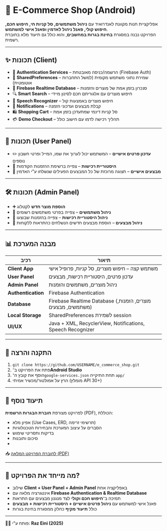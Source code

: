# 🛒 E-Commerce Shop (Android)

אפליקציית חנות מקוונת לאנדרואיד עם **ניהול משתמשים, סל קניות חי, חיפוש חכם, חיפוש קולי, פאנל ניהול לאדמין ופאנל אישי למשתמש**.  
הפרויקט נבנה במסגרת **בחינת בגרות במחשבים**, והוא כולל גם תיעוד מלא בחוברת רשמית.

---

## ✨ תכונות (Client)
- 🔐 **Authentication Services** – הרשמה/כניסה מאובטחת (Firebase Auth)  
- 💾 **SharedPreferences** – שמירת נתוני משתמש מקומית (למשל התחברות אוטומטית)  
- 🔄 **Firebase Realtime Database** – סנכרון בזמן אמת של מוצרים והזמנות  
- 🔍 **Smart Search** – חיפוש מוצרים עם אלגוריתם חכם לסינון מיידי  
- 🎤 **Speech Recognizer** – חיפוש מוצרים באמצעות קול  
- 🔔 **Notifications** – קבלת מבצעים ועדכוני הזמנה  
- 🛍️ **Shopping Cart** – סל קניות דינמי שמתעדכן בזמן אמת  
- 💳 **Demo Checkout** – תהליך רכישה לדמו עם חישוב כולל  

---

## 👤 תכונות (User Panel)
- ✏️ **עדכון פרטים אישיים** – המשתמש יכול לערוך את שמו, המייל ופרטי חשבון נוספים  
- 📜 **היסטוריית רכישות** – צפייה ברשימת ההזמנות הקודמות  
- 🎉 **מבצעים אישיים** – תצוגה מרוכזת של כל המבצעים הפעילים שנשלחו ע"י האדמין  

---

## 🛠️ תכונות (Admin Panel)
- ➕ **הוספת מוצר חדש** לקטלוג  
- 👥 **ניהול משתמשים** – צפייה בפרטי משתמשים רשומים  
- 📜 **ניהול היסטוריית רכישות** – צפייה בהזמנות שבוצעו  
- 🎉 **ניהול מבצעים** – הוספת מבצעים חדשים הנשלחים כהתראות ללקוחות  

---

## 📊 מבנה המערכת

| רכיב | תיאור |
|------|--------|
| **Client App** | משתמש קצה – חיפוש מוצרים, סל קניות, פרופיל אישי |
| **User Panel** | עדכון פרטים, היסטוריית רכישות, מבצעים |
| **Admin Panel** | ניהול מוצרים, משתמשים והזמנות |
| **Authentication** | Firebase Authentication |
| **Database** | Firebase Realtime Database (מוצרים, הזמנות, משתמשים, מבצעים) |
| **Local Storage** | SharedPreferences לשמירת session |
| **UI/UX** | Java + XML, RecyclerView, Notifications, Speech Recognizer |

---

## 🚀 התקנה והרצה
1. `git clone https://github.com/USERNAME/e_commerce_shop.git`  
2. פתח את הפרויקט ב־**Android Studio**  
3. הוסף את קובץ ה־`google-services.json` תחת התיקייה `app/`  
4. הרץ על אמולטור/מכשיר אמיתי (מומלץ API 30+)  

---

## 📑 תיעוד נוסף
לפרויקט מצורפת **חוברת הבגרות הרשמית** (PDF), הכוללת:
- אפיון מלא (Use Cases, ERD, תרשימי זרימה)  
- הסברים על עיצוב המערכת והבחירות הטכנולוגיות  
- בדיקות ותסריטי שימוש  
- סיכום ותובנות
- 

📥 [לחוברת הפרויקט המלאה (PDF)](Raz%20Eini%2025.pdf)


---
## 🧩 מה מייחד את הפרויקט?
- שילוב **Client + User Panel + Admin Panel** באפליקציה אחת  
- אינטגרציה מלאה עם **Firebase Authentication & Realtime Database**  
- תמיכה ב־**חיפוש חכם וקולי** לצד מנגנון מבצעים עם התראות  
- פאנל אישי למשתמש עם **ניהול פרטים אישיים + היסטוריית רכישות + מבצעים**  
- כולל **תיעוד מקיף** כחלק ממסגרת בחינת בגרות  

---

👨‍💻 פותח ע"י: **Raz Eini (2025)**
